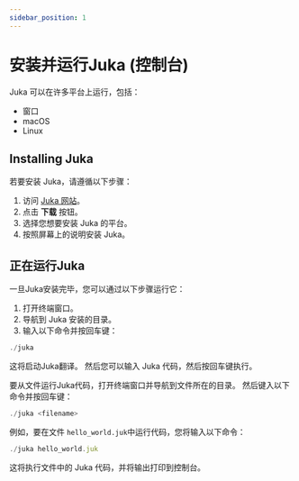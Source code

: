 ```yaml
---
sidebar_position: 1
---
```


# 安装并运行Juka (控制台)

Juka 可以在许多平台上运行，包括：

* 窗口
* macOS
* Linux

## Installing Juka

若要安装 Juka，请遵循以下步骤：

1. 访问 [Juka 网站](https://jukalang.com/)。
2. 点击 **下载** 按钮。
3. 选择您想要安装 Juka 的平台。
4. 按照屏幕上的说明安装 Juka。

## 正在运行Juka

一旦Juka安装完毕，您可以通过以下步骤运行它：

1. 打开终端窗口。
2. 导航到 Juka 安装的目录。
3. 输入以下命令并按回车键：


```jsx
./juka
```

这将启动Juka翻译。 然后您可以输入 Juka 代码，然后按回车键执行。

要从文件运行Juka代码，打开终端窗口并导航到文件所在的目录。 然后键入以下命令并按回车键：

```jsx
./juka <filename>
```

例如，要在文件 `hello_world.juk`中运行代码，您将输入以下命令：

```jsx
./juka hello_world.juk
```

这将执行文件中的 Juka 代码，并将输出打印到控制台。
